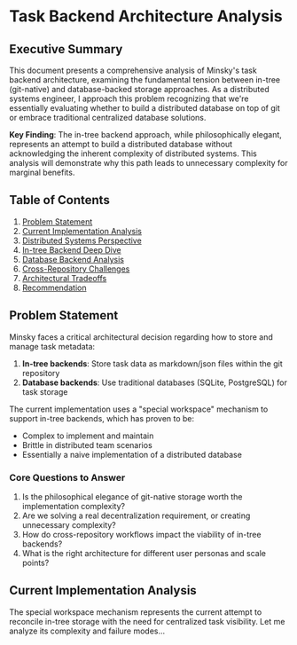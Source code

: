 # Task Backend Architecture Analysis

## Executive Summary

This document presents a comprehensive analysis of Minsky's task backend architecture, examining the fundamental tension between in-tree (git-native) and database-backed storage approaches. As a distributed systems engineer, I approach this problem recognizing that we're essentially evaluating whether to build a distributed database on top of git or embrace traditional centralized database solutions.

**Key Finding**: The in-tree backend approach, while philosophically elegant, represents an attempt to build a distributed database without acknowledging the inherent complexity of distributed systems. This analysis will demonstrate why this path leads to unnecessary complexity for marginal benefits.

## Table of Contents

1. [Problem Statement](#problem-statement)
2. [Current Implementation Analysis](#current-implementation-analysis)
3. [Distributed Systems Perspective](#distributed-systems-perspective)
4. [In-tree Backend Deep Dive](#in-tree-backend-deep-dive)
5. [Database Backend Analysis](#database-backend-analysis)
6. [Cross-Repository Challenges](#cross-repository-challenges)
7. [Architectural Tradeoffs](#architectural-tradeoffs)
8. [Recommendation](#recommendation)

## Problem Statement

Minsky faces a critical architectural decision regarding how to store and manage task metadata:

1. **In-tree backends**: Store task data as markdown/json files within the git repository
2. **Database backends**: Use traditional databases (SQLite, PostgreSQL) for task storage

The current implementation uses a "special workspace" mechanism to support in-tree backends, which has proven to be:

- Complex to implement and maintain
- Brittle in distributed team scenarios
- Essentially a naive implementation of a distributed database

### Core Questions to Answer

1. Is the philosophical elegance of git-native storage worth the implementation complexity?
2. Are we solving a real decentralization requirement, or creating unnecessary complexity?
3. How do cross-repository workflows impact the viability of in-tree backends?
4. What is the right architecture for different user personas and scale points?

## Current Implementation Analysis

The special workspace mechanism represents the current attempt to reconcile in-tree storage with the need for centralized task visibility. Let me analyze its complexity and failure modes...
